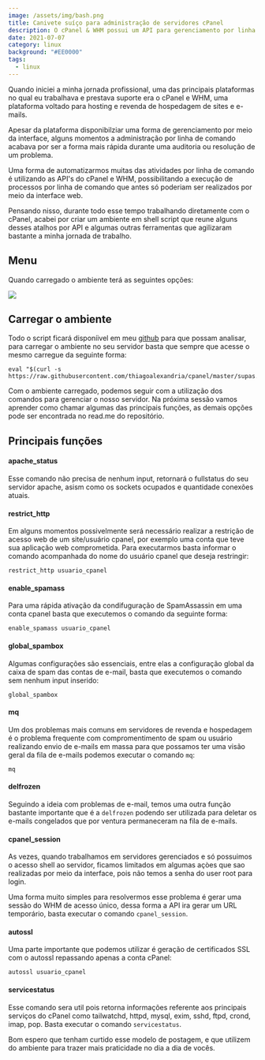 ```yaml
---
image: /assets/img/bash.png
title: Canivete suíço para administração de servidores cPanel
description: O cPanel & WHM possui um API para gerenciamento por linha de comando.
date: 2021-07-07
category: linux
background: "#EE0000"
tags:
  - linux
---
```

Quando iniciei a minha jornada profissional, uma das principais plataformas no qual eu trabalhava e prestava suporte era o cPanel e WHM, uma plataforma voltado para hosting e revenda de hospedagem de sites e e-mails.

Apesar da plataforma disponibilziar uma forma de gerenciamento por meio da interface, alguns momentos a administração por linha de comando acabava por ser a forma mais rápida durante uma auditoria ou resolução de um problema.

Uma forma de automatizarmos muitas das atividades por linha de comando é utilizando as API's do cPanel e WHM, possibilitando a execução de processos por linha de comando que antes só poderiam ser realizados por meio da interface web.

Pensando nisso, durante todo esse tempo trabalhando diretamente com o cPanel, acabei por criar um ambiente em shell script que reune alguns desses atalhos por API e algumas outras ferramentas que agilizaram bastante a minha jornada de trabalho. 

## Menu

Quando carregado o ambiente terá as seguintes opções:

![](/assets/img/menu.png)

## Carregar o ambiente

Todo o script ficará disponíivel em meu [github](https://github.com/thiagoalexandria/cpanel) para que possam analisar, para carregar o ambiente no seu servidor basta que sempre que acesse o mesmo carregue da seguinte forma:

```
eval "$(curl -s https://raw.githubusercontent.com/thiagoalexandria/cpanel/master/supas.sh)"
```

Com o ambiente carregado, podemos seguir com a utilização dos comandos para gerenciar o nosso servidor. Na próxima sessão vamos aprender como chamar algumas das principais funções, as demais opções pode ser encontrada no read.me do repositório.

## Principais funções

#### apache_status

Esse comando não precisa de nenhum input, retornará o fullstatus do seu servidor apache, asism como os sockets ocupados e quantidade conexões atuais.

#### restrict_http

Em alguns momentos possivelmente será necessário realizar a restrição de acesso web de um site/usuário cpanel, por exemplo uma conta que teve sua aplicação web comprometida. Para executarmos basta informar o comando acompanhada do nome do usuário cpanel que deseja restringir:

```
restrict_http usuario_cpanel
```

#### enable_spamass

Para uma rápida ativação da condifuguração de SpamAssassin em uma conta cpanel basta que executemos o comando da seguinte forma:

```
enable_spamass usuario_cpanel 
```

#### global_spambox

Algumas configurações são essenciais, entre elas a configuração global da caixa de spam das contas de e-mail, basta que executemos o comando sem nenhum input inserido:

```
global_spambox
```

#### mq

Um dos problemas mais comuns em servidores de revenda e hospedagem é o problema frequente com compromentimento de spam ou usuário realizando envio de e-mails em massa para que possamos ter uma visão geral da fila de e-mails podemos executar o comando `mq`:

```
mq
```

#### delfrozen

Seguindo a ideia com problemas de e-mail, temos uma outra função bastante importante que é a `delfrozen` podendo ser utilizada para deletar os e-mails congelados que por ventura permaneceram na fila de e-mails.

#### cpanel_session

As vezes, quando trabalhamos em servidores gerenciados e só possuimos o acesso shell ao servidor, ficamos limitados em algumas açòes que sao realizadas por meio da interface, pois não temos a senha do user root para login. 

Uma forma muito simples para resolvermos esse problema é gerar uma sessão do WHM de acesso único, dessa forma a API ira gerar um URL temporário, basta executar o comando `cpanel_session`.

#### autossl

Uma parte importante que podemos utilizar é geração de certificados SSL com o autossl repassando apenas a conta cPanel:

```
autossl usuario_cpanel
```

#### servicestatus

Esse comando sera util pois retorna informações referente aos principais serviços do cPanel como tailwatchd, httpd, mysql, exim, sshd, ftpd, crond, imap, pop. Basta executar o comando `servicestatus`.

Bom espero que tenham curtido esse modelo de postagem, e que utilizem do ambiente para trazer mais praticidade no dia a dia de vocês.